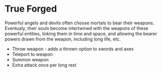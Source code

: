 # True Forged
Powerful angels and devils often choose mortals to bear their weapons. Eventualy, their souls become intertwined with the weapons of these powerful entities, linking them in time and space, and allowing the bearer powers drawn from the weapon, including long life, etc.
- Throw weapon - adds a thrown option to swords and axes
- Teleport to weapon
- Summon weapon
- Extra attack once per long rest